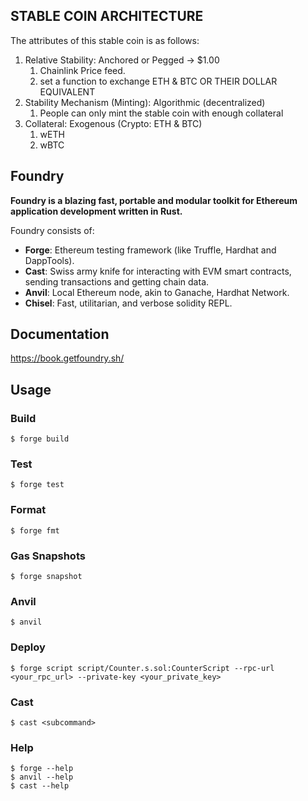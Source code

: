## STABLE COIN ARCHITECTURE

The attributes of this stable coin is as follows:

1. Relative Stability: Anchored or Pegged -> $1.00
   1. Chainlink Price feed.
   2. set a function to exchange ETH & BTC OR THEIR DOLLAR EQUIVALENT
2. Stability Mechanism (Minting): Algorithmic (decentralized)
   1. People can only mint the stable coin with enough collateral 
3. Collateral: Exogenous (Crypto: ETH & BTC)
   1. wETH
   2. wBTC

## Foundry

**Foundry is a blazing fast, portable and modular toolkit for Ethereum application development written in Rust.**

Foundry consists of:

-   **Forge**: Ethereum testing framework (like Truffle, Hardhat and DappTools).
-   **Cast**: Swiss army knife for interacting with EVM smart contracts, sending transactions and getting chain data.
-   **Anvil**: Local Ethereum node, akin to Ganache, Hardhat Network.
-   **Chisel**: Fast, utilitarian, and verbose solidity REPL.

## Documentation

https://book.getfoundry.sh/

## Usage

### Build

```shell
$ forge build
```

### Test

```shell
$ forge test
```

### Format

```shell
$ forge fmt
```

### Gas Snapshots

```shell
$ forge snapshot
```

### Anvil

```shell
$ anvil
```

### Deploy

```shell
$ forge script script/Counter.s.sol:CounterScript --rpc-url <your_rpc_url> --private-key <your_private_key>
```

### Cast

```shell
$ cast <subcommand>
```

### Help

```shell
$ forge --help
$ anvil --help
$ cast --help
```
